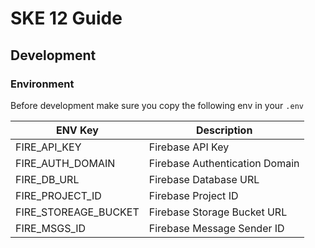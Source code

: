 # SKE 12 Guide

## Development

### Environment

Before development make sure you copy the following env in your `.env`

ENV Key | Description |
--- | --- |
FIRE_API_KEY | Firebase API Key |
FIRE_AUTH_DOMAIN | Firebase Authentication Domain |
FIRE_DB_URL | Firebase Database URL |
FIRE_PROJECT_ID | Firebase Project ID |
FIRE_STOREAGE_BUCKET | Firebase Storage Bucket URL |
FIRE_MSGS_ID | Firebase Message Sender ID |

